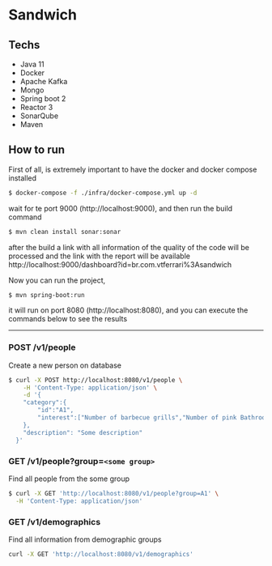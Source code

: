 
# Sandwich
## Techs
- Java 11
- Docker
- Apache Kafka
- Mongo
- Spring boot 2
- Reactor 3
- SonarQube
- Maven

## How to run 
First of all, is extremely important to have the docker and docker compose installed
````bash
$ docker-compose -f ./infra/docker-compose.yml up -d
````
wait for te port 9000 (http://localhost:9000), and then run the build command
````bash
$ mvn clean install sonar:sonar
````
after the build a link with all information of the quality of the code will be processed and the link with the report will be available http://localhost:9000/dashboard?id=br.com.vtferrari%3Asandwich

Now you can run the project,
````bash
$ mvn spring-boot:run
````
it will run on port 8080 (http://localhost:8080), and you can execute the commands below to see the results 

-----
### POST /v1/people 
Create a new person on database
````bash 
$ curl -X POST http://localhost:8080/v1/people \
    -H 'Content-Type: application/json' \
    -d '{
  	"category":{
  		"id":"A1",
  		"interest":["Number of barbecue grills","Number of pink Bathroom seats","Estimated number of books read per year"]
  	},
  	"description": "Some description"
  }'
````

### GET /v1/people?group=`<some group>`
Find all people from the some group
````bash
$ curl -X GET 'http://localhost:8080/v1/people?group=A1' \
  -H 'Content-Type: application/json' 
````
### GET /v1/demographics
Find all information from demographic groups
````bash
curl -X GET 'http://localhost:8080/v1/demographics'
````
